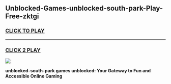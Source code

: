 
## Unblocked-Games-unblocked-south-park-Play-Free-zktgi
<h3>
<a href="https://premium76.site?title=unblocked-south-park&ref=21A">CLICK TO PLAY</a></h3>
<hr>

<h3>
<a href="https://premium76.site?title=unblocked-south-park&ref=21A">CLICK 2 PLAY</a>
  
</h3>

<a href="https://premium76.site?title=unblocked-south-park&ref=21A"><img src="https://clearcache.store/games.png"></a>


**unblocked-south-park games unblocked: Your Gateway to Fun and Accessible Online Gaming**
